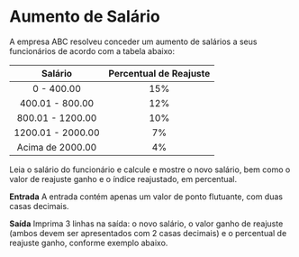 # Aumento de Salário

A empresa ABC resolveu conceder um aumento de salários a seus funcionários de acordo com a tabela abaixo:

| Salário | Percentual de Reajuste |
|:-----------:|:--------------------------:|
| 0 - 400.00 | 15% |
| 400.01 - 800.00 | 12% |
| 800.01 - 1200.00 | 10% |
| 1200.01 - 2000.00 | 7% |
| Acima de 2000.00 | 4% |

Leia o salário do funcionário e calcule e mostre o novo salário, bem como o valor de reajuste ganho e o índice reajustado, em percentual.

**Entrada**
A entrada contém apenas um valor de ponto flutuante, com duas casas decimais.

**Saída**
Imprima 3 linhas na saída: o novo salário, o valor ganho de reajuste (ambos devem ser apresentados com 2 casas decimais) e o percentual de reajuste ganho, conforme exemplo abaixo.
